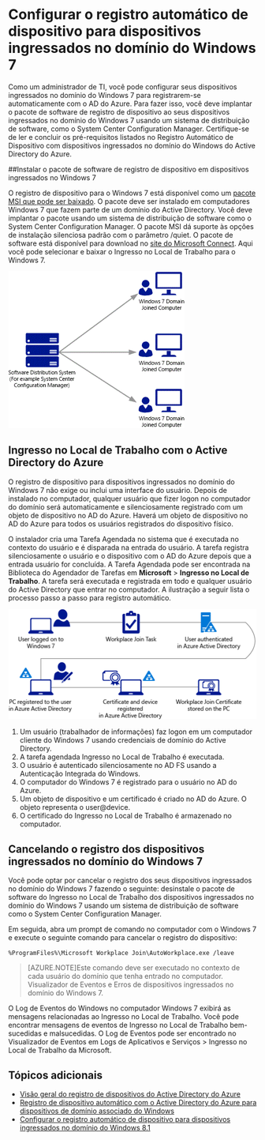 <properties
	pageTitle="#Configurar o Registro Automático de Dispositivo para dispositivos ingressados no domínio do Windows 7| Microsoft Azure"
	description="As etapas para configurar seus dispositivos ingressados no domínio do Windows 7 para registro automático com o AD do Azure e as etapas para implantar o pacote de software de registro de dispositivo nos seus dispositivos ingressados no domínio do Windows 7 usando um sistema de distribuição de software, como o System Center Configuration Manager."
	services="active-directory"
	documentationCenter=""
	authors="femila"
	manager="stevenpo"
	editor=""/>

<tags
	ms.service="active-directory"
	ms.workload="identity"
	ms.tgt_pltfrm="na"
	ms.devlang="na"
	ms.topic="article"
	ms.date="11/24/2015"
	ms.author="femila"/>

# Configurar o registro automático de dispositivo para dispositivos ingressados no domínio do Windows 7

Como um administrador de TI, você pode configurar seus dispositivos ingressados no domínio do Windows 7 para registrarem-se automaticamente com o AD do Azure. Para fazer isso, você deve implantar o pacote de software de registro de dispositivo ao seus dispositivos ingressados no domínio do Windows 7 usando um sistema de distribuição de software, como o System Center Configuration Manager. Certifique-se de ler e concluir os pré-requisitos listados no Registro Automático de Dispositivo com dispositivos ingressados no domínio do Windows do Active Directory do Azure.

##Instalar o pacote de software de registro de dispositivo em dispositivos ingressados no Windows 7

O registro de dispositivo para o Windows 7 está disponível como um [pacote MSI que pode ser baixado](https://connect.microsoft.com/site1164). O pacote deve ser instalado em computadores Windows 7 que fazem parte de um domínio do Active Directory. Você deve implantar o pacote usando um sistema de distribuição de software como o System Center Configuration Manager. O pacote MSI dá suporte às opções de instalação silenciosa padrão com o parâmetro /quiet. O pacote de software está disponível para download no [site do Microsoft Connect](https://connect.microsoft.com/site1164). Aqui você pode selecionar e baixar o Ingresso no Local de Trabalho para o Windows 7.

![](./media/active-directory-conditional-access/device-registration-process-windows7.gif)

## Ingresso no Local de Trabalho com o Active Directory do Azure
O registro de dispositivo para dispositivos ingressados no domínio do Windows 7 não exige ou inclui uma interface do usuário. Depois de instalado no computador, qualquer usuário que fizer logon no computador do domínio será automaticamente e silenciosamente registrado com um objeto de dispositivo no AD do Azure. Haverá um objeto de dispositivo no AD do Azure para todos os usuários registrados do dispositivo físico.

O instalador cria uma Tarefa Agendada no sistema que é executada no contexto do usuário e é disparada na entrada do usuário. A tarefa registra silenciosamente o usuário e o dispositivo com o AD do Azure depois que a entrada usuário for concluída. A Tarefa Agendada pode ser encontrada na Biblioteca do Agendador de Tarefas em **Microsoft** > **Ingresso no Local de Trabalho**. A tarefa será executada e registrada em todo e qualquer usuário do Active Directory que entrar no computador. A ilustração a seguir lista o processo passo a passo para registro automático.

![](./media/active-directory-conditional-access/automatic-device-registration-windows7.png)

1. Um usuário (trabalhador de informações) faz logon em um computador cliente do Windows 7 usando credenciais de domínio do Active Directory.
1. A tarefa agendada Ingresso no Local de Trabalho é executada.
1. O usuário é autenticado silenciosamente no AD FS usando a Autenticação Integrada do Windows.
1. O computador do Windows 7 é registrado para o usuário no AD do Azure.
1. Um objeto de dispositivo e um certificado é criado no AD do Azure. O objeto representa o user@device.
1. O certificado do Ingresso no Local de Trabalho é armazenado no computador.

## Cancelando o registro dos dispositivos ingressados no domínio do Windows 7

Você pode optar por cancelar o registro dos seus dispositivos ingressados no domínio do Windows 7 fazendo o seguinte: desinstale o pacote de software do Ingresso no Local de Trabalho dos dispositivos ingressados no domínio do Windows 7 usando um sistema de distribuição de software como o System Center Configuration Manager.

Em seguida, abra um prompt de comando no computador com o Windows 7 e execute o seguinte comando para cancelar o registro do dispositivo:
    
    %ProgramFiles%\Microsoft Workplace Join\AutoWorkplace.exe /leave

>[AZURE.NOTE]Este comando deve ser executado no contexto de cada usuário do domínio que tenha entrado no computador. Visualizador de Eventos e Erros de dispositivos ingressados no domínio do Windows 7.

O Log de Eventos do Windows no computador Windows 7 exibirá as mensagens relacionadas ao Ingresso no Local de Trabalho. Você pode encontrar mensagens de eventos de Ingresso no Local de Trabalho bem-sucedidas e malsucedidas. O Log de Eventos pode ser encontrado no Visualizador de Eventos em Logs de Aplicativos e Serviços > Ingresso no Local de Trabalho da Microsoft.

## Tópicos adicionais

- [Visão geral do registro de dispositivos do Active Directory do Azure](active-directory-conditional-access-device-registration-overview.md)
- [Registro de dispositivo automático com o Active Directory do Azure para dispositivos de domínio associado do Windows](active-directory-conditional-access-automatic-device-registration.md)
- [Configurar o registro automático de dispositivo para dispositivos ingressados no domínio do Windows 8.1](active-directory-conditional-access-automatic-device-registration-windows8_1.md)

 

<!---HONumber=AcomDC_1125_2015-->